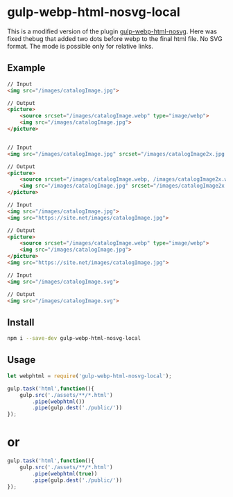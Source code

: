 # gulp-webp-html-nosvg-local

This is a modified version of the plugin [gulp-webp-html-nosvg](https://www.npmjs.com/package/gulp-webp-html-nosvg). Here was fixed thebug that added two dots before webp to the final html file. No SVG format. The mode is possible only for relative links.

## Example
```html
// Input
<img src="/images/catalogImage.jpg">

// Output
<picture>
    <source srcset="/images/catalogImage.webp" type="image/webp">
    <img src="/images/catalogImage.jpg">
</picture>


// Input
<img src="/images/catalogImage.jpg" srcset="/images/catalogImage2x.jpg 2x">

// Output
<picture>
    <source srcset="/images/catalogImage.webp, /images/catalogImage2x.webp 2x" type="image/webp">
    <img src="/images/catalogImage.jpg" srcset="/images/catalogImage2x.jpg 2x">
</picture>

// Input
<img src="/images/catalogImage.jpg">
<img src="https://site.net/images/catalogImage.jpg">

// Output
<picture>
    <source srcset="/images/catalogImage.webp" type="image/webp">
    <img src="/images/catalogImage.jpg">
</picture>
<img src="https://site.net/images/catalogImage.jpg">

// Input
<img src="/images/catalogImage.svg">

// Output
<img src="/images/catalogImage.svg">
```


## Install
```bash
npm i --save-dev gulp-webp-html-nosvg-local
```
## Usage
```javascript
let webphtml = require('gulp-webp-html-nosvg-local');

gulp.task('html',function(){
    gulp.src('./assets/**/*.html')
        .pipe(webphtml())
        .pipe(gulp.dest('./public/'))
});
```

# or

```javascript
gulp.task('html',function(){
    gulp.src('./assets/**/*.html')
        .pipe(webphtml(true))
        .pipe(gulp.dest('./public/'))
});
```
